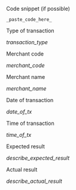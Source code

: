 Code snippet (if possible)

```
_paste_code_here_
```

Type of transaction

_transaction_type_

Merchant code

_merchant_code_

Merchant name

_merchant_name_

Date of transaction

_date_of_tx_

Time of transaction

_time_of_tx_

Expected result

_describe_expected_result_

Actual result

_describe_actual_result_

